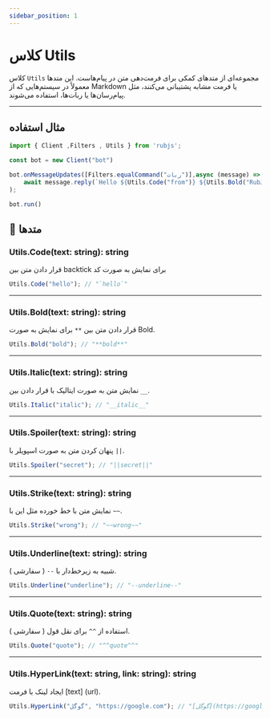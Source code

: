 ```yaml
---
sidebar_position: 1
---
```


# کلاس Utils

کلاس `Utils` مجموعه‌ای از متدهای کمکی برای فرمت‌دهی متن در پیام‌هاست. این متدها معمولاً در سیستم‌هایی که از Markdown یا فرمت مشابه پشتیبانی می‌کنند، مثل پیام‌رسان‌ها یا ربات‌ها، استفاده می‌شوند.

---

## مثال استفاده

```ts
import { Client ,Filters , Utils } from 'rubjs';

const bot = new Client("bot")

bot.onMessageUpdates([Filters.equalCommand("ربات")],async (message) =>
    await message.reply(`Hello ${Utils.Code("from")} ${Utils.Bold("RubJS")}`)
);

bot.run()
```

## 🔧 متدها

### Utils.Code(text: string): string
قرار دادن متن بین backtick برای نمایش به صورت کد
```js
Utils.Code("hello"); // "`hello`"
```

---

### Utils.Bold(text: string): string
قرار دادن متن بین `**` برای نمایش به صورت Bold.
```js
Utils.Bold("bold"); // "**bold**"
```

---

### Utils.Italic(text: string): string
نمایش متن به صورت ایتالیک با قرار دادن بین `__`.
```js
Utils.Italic("italic"); // "__italic__"
```

---

### Utils.Spoiler(text: string): string
پنهان کردن متن به صورت اسپویلر با `||`.
```js
Utils.Spoiler("secret"); // "||secret||"
```

---

### Utils.Strike(text: string): string
نمایش متن با خط خورده مثل این با `~~`.
```js
Utils.Strike("wrong"); // "~~wrong~~"
```

---

### Utils.Underline(text: string): string
شبیه به زیرخط‌دار با `--` ( سفارشی ).
```js
Utils.Underline("underline"); // "--underline--"
```

---

### Utils.Quote(text: string): string
استفاده از `^^` برای نقل قول ( سفارشی ).
```js
Utils.Quote("quote"); // "^^quote^^"
```

---

### Utils.HyperLink(text: string, link: string): string
ایجاد لینک با فرمت [text] (url).
```js
Utils.HyperLink("گوگل", "https://google.com"); // "[گوگل](https://google.com)"
```